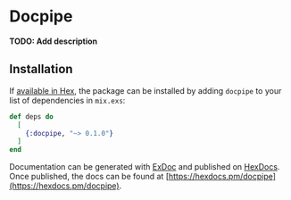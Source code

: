 # Docpipe

**TODO: Add description**

## Installation

If [available in Hex](https://hex.pm/docs/publish), the package can be installed
by adding `docpipe` to your list of dependencies in `mix.exs`:

```elixir
def deps do
  [
    {:docpipe, "~> 0.1.0"}
  ]
end
```

Documentation can be generated with [ExDoc](https://github.com/elixir-lang/ex_doc)
and published on [HexDocs](https://hexdocs.pm). Once published, the docs can
be found at [https://hexdocs.pm/docpipe](https://hexdocs.pm/docpipe).

